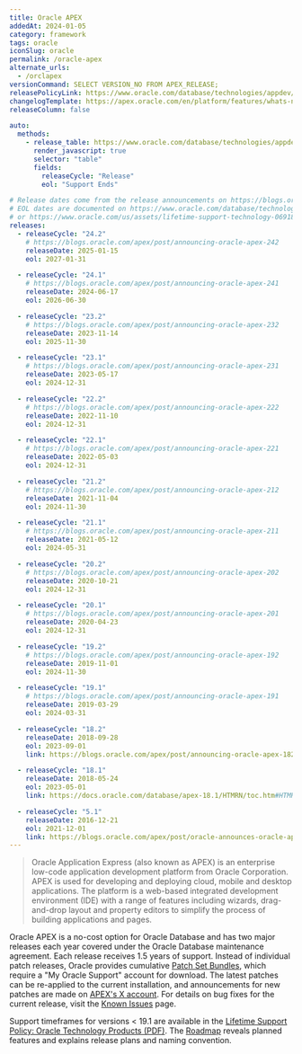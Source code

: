 ```yaml
---
title: Oracle APEX
addedAt: 2024-01-05
category: framework
tags: oracle
iconSlug: oracle
permalink: /oracle-apex
alternate_urls:
  - /orclapex
versionCommand: SELECT VERSION_NO FROM APEX_RELEASE;
releasePolicyLink: https://www.oracle.com/database/technologies/appdev/apex/collateral/#assistance
changelogTemplate: https://apex.oracle.com/en/platform/features/whats-new-{{"__RELEASE_CYCLE__" | replace:".",""}}/
releaseColumn: false

auto:
  methods:
    - release_table: https://www.oracle.com/database/technologies/appdev/apex/collateral/
      render_javascript: true
      selector: "table"
      fields:
        releaseCycle: "Release"
        eol: "Support Ends"

# Release dates come from the release announcements on https://blogs.oracle.com/apex/.
# EOL dates are documented on https://www.oracle.com/database/technologies/appdev/apex/collateral/#assistance
# or https://www.oracle.com/us/assets/lifetime-support-technology-069183.pdf.
releases:
  - releaseCycle: "24.2"
    # https://blogs.oracle.com/apex/post/announcing-oracle-apex-242
    releaseDate: 2025-01-15
    eol: 2027-01-31

  - releaseCycle: "24.1"
    # https://blogs.oracle.com/apex/post/announcing-oracle-apex-241
    releaseDate: 2024-06-17
    eol: 2026-06-30

  - releaseCycle: "23.2"
    # https://blogs.oracle.com/apex/post/announcing-oracle-apex-232
    releaseDate: 2023-11-14
    eol: 2025-11-30

  - releaseCycle: "23.1"
    # https://blogs.oracle.com/apex/post/announcing-oracle-apex-231
    releaseDate: 2023-05-17
    eol: 2024-12-31

  - releaseCycle: "22.2"
    # https://blogs.oracle.com/apex/post/announcing-oracle-apex-222
    releaseDate: 2022-11-10
    eol: 2024-12-31

  - releaseCycle: "22.1"
    # https://blogs.oracle.com/apex/post/announcing-oracle-apex-221
    releaseDate: 2022-05-03
    eol: 2024-12-31

  - releaseCycle: "21.2"
    # https://blogs.oracle.com/apex/post/announcing-oracle-apex-212
    releaseDate: 2021-11-04
    eol: 2024-11-30

  - releaseCycle: "21.1"
    # https://blogs.oracle.com/apex/post/announcing-oracle-apex-211
    releaseDate: 2021-05-12
    eol: 2024-05-31

  - releaseCycle: "20.2"
    # https://blogs.oracle.com/apex/post/announcing-oracle-apex-202
    releaseDate: 2020-10-21
    eol: 2024-12-31

  - releaseCycle: "20.1"
    # https://blogs.oracle.com/apex/post/announcing-oracle-apex-201
    releaseDate: 2020-04-23
    eol: 2024-12-31

  - releaseCycle: "19.2"
    # https://blogs.oracle.com/apex/post/announcing-oracle-apex-192
    releaseDate: 2019-11-01
    eol: 2024-11-30

  - releaseCycle: "19.1"
    # https://blogs.oracle.com/apex/post/announcing-oracle-apex-191
    releaseDate: 2019-03-29
    eol: 2024-03-31

  - releaseCycle: "18.2"
    releaseDate: 2018-09-28
    eol: 2023-09-01
    link: https://blogs.oracle.com/apex/post/announcing-oracle-apex-182

  - releaseCycle: "18.1"
    releaseDate: 2018-05-24
    eol: 2023-05-01
    link: https://docs.oracle.com/database/apex-18.1/HTMRN/toc.htm#HTMRN-GUID-540B73CB-08A7-4422-B6BF-CC785EC47694

  - releaseCycle: "5.1"
    releaseDate: 2016-12-21
    eol: 2021-12-01
    link: https://blogs.oracle.com/apex/post/oracle-announces-oracle-application-express-51
---
```


> Oracle Application Express (also known as APEX) is an enterprise low-code application
> development platform from Oracle Corporation. APEX is used for developing and deploying cloud,
> mobile and desktop applications. The platform is a web-based integrated development
> environment (IDE) with a range of features including wizards, drag-and-drop layout and property
> editors to simplify the process of building applications and pages.

Oracle APEX is a no-cost option for Oracle Database and has two major releases each year covered under
the Oracle Database maintenance agreement. Each release receives 1.5 years of support. Instead
of individual patch releases, Oracle provides cumulative
[Patch Set Bundles](https://www.oracle.com/tools/downloads/apex-downloads/), which require a "My
Oracle Support" account for download. The latest patches can be re-applied to the current
installation, and announcements for new patches are made on
[APEX's X account](https://twitter.com/OracleAPEX). For details on bug fixes for the current
release, visit the [Known Issues](http://apex.oracle.com/known-issues) page.

Support timeframes for versions < 19.1 are available in the [Lifetime Support Policy: Oracle
Technology Products (PDF)](https://www.oracle.com/support/lifetime-support/resources.html).
The [Roadmap](https://apex.oracle.com/sod) reveals planned features and explains release plans and
naming convention.

